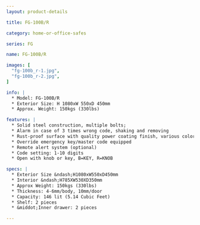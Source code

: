```yaml
---
layout: product-details

title: FG-100B/R

category: home-or-office-safes

series: FG

name: FG-100B/R

images: [
  "fg-100b_r-1.jpg",
  "fg-100b_r-2.jpg",
]

info: |
  * Model: FG-100B/R
  * Exterior Size: H 1080xW 550xD 450mm
  * Approx. Weight: 150kgs (330lbs)

features: |
  * Solid steel construction, multiple bolts;
  * Alarm in case of 3 times wrong code, shaking and removing
  * Rust-proof surface with quality power coating finish, various colors available
  * Override emergency key/master code equipped
  * Remote alert system (optional)
  * Code setting: 1-10 digits
  * Open with knob or key, B=KEY, R=KNOB

specs: |
  * Exterior Size &ndash;H1080xW550xD450mm
  * Interior &ndash;H785XW530XD350mm
  * Approx Weight: 150kgs (330lbs) 
  * Thickness: 4-6mm/body, 10mm/door
  * Capacity: 146 lit (5.14 Cubic Feet)
  * Shelf: 2 pieces
  * &middot;Inner drawer: 2 pieces

---
```



